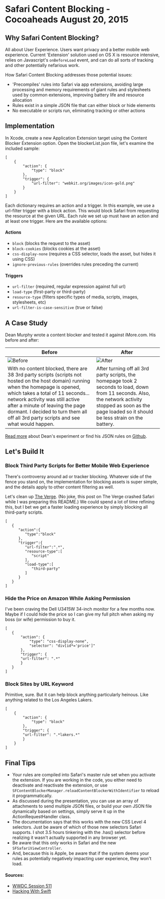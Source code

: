 # Safari Content Blocking - Cocoaheads August 20, 2015

## Why Safari Content Blocking?

All about User Experience. Users want privacy and a better mobile web experience. Current 'Extension' solution used on OS X is resource intensive, relies on Javascript's ```onBeforeLoad``` event, and can do all sorts of tracking and other potentially nefarious work. 

How Safari Content Blocking addresses those potential issues:

* 'Precompiles' rules into Safari via app extensions, avoiding large processing and memory requirements of giant rules and stylesheets used by common extensions, improving battery life and resource allocation
* Rules exist in a simple JSON file that can either block or hide elements
* No executable or scripts run, eliminating tracking or other actions

## Implementation

In Xcode, create a new Application Extension target using the Content Blocker Extension option. Open the blockerList.json file, let's examine the included sample:

```
[
    {
        "action": {
            "type": "block"
        },
        "trigger": {
            "url-filter": "webkit.org/images/icon-gold.png"
        }
    }
]
```

Each dictionary requires an action and a trigger. In this example, we use a url-filter trigger with a block action. This would block Safari from requesting the resource at the given URL. Each rule we set up must have an action and at least one trigger. Here are the available options:

#### Actions

* ```block``` (blocks the request to the asset)
* ```block-cookies``` (blocks cookies at the asset)
* ```css-display-none``` (requires a CSS selector, loads the asset, but hides it using CSS)
* ```ignore-previous-rules``` (overrides rules preceding the current)

#### Triggers

* ```url-filter``` (required, regular expression against full url)
* ```load-type``` (first-party or third-party)
* ```resource-type``` (filters specific types of media, scripts, images, stylesheets, etc)
* ```url-filter-is-case-sensitive``` (true or false)

## A Case Study

Dean Murphy wrote a content blocker and tested it against iMore.com. His before and after:

Before | After
-------|-------
![Before](http://static1.squarespace.com/static/50562b2ee4b02b42cb307607/t/558b4b0ce4b037cdf6064f7b/1435192078901/Space+Grey+%403x+%2B+IMG_8111.png?format=250w) | ![After](http://static1.squarespace.com/static/50562b2ee4b02b42cb307607/t/558b4b00e4b037cdf6064f51/1435192066977/Space+Grey+%403x+%2B+IMG_8111+%2B+IMG_8114.png?format=250w)
With no content blocked, there are 38 3rd party scripts  (scripts not hosted on the host domain) running when the homepage is opened, which takes a total of 11 seconds... network activity was still active after a minute of leaving the page dormant. I decided to turn them all off all 3rd party scripts and see what would happen. | After turning off all 3rd party scripts, the homepage took 2 seconds to load, down from 11 seconds. Also, the network activity stopped as soon as the page loaded so it should be less strain on the battery. 

[Read more](http://murphyapps.co/blog/2015/6/24/an-hour-with-safari-content-blocker-in-ios-9) about Dean's experiment or find his JSON rules on [Github](https://gist.github.com/CraftyDeano/777579c628b3d8d50f25).


## Let's Build It

### Block Third Party Scripts for Better Mobile Web Experience

There's controversy around ad or tracker blocking. Whatever side of the fence you stand on, the implementation for blocking assets is super simple, and the details apply to other content filtering as well.

Let's clean up [The Verge](http://www.theverge.com/2015/7/20/9002721/the-mobile-web-sucks). (No joke, this post on The Verge crashed Safari while I was preparing this README.) We could spend a lot of time refining this, but I bet we get a faster loading experience by simply blocking all third-party scripts.

```
[  
   {  
      "action":{  
         "type":"block"
      },
      "trigger":{  
         "url-filter":".*",
         "resource-type":[  
            "script"
         ],
         "load-type":[  
            "third-party"
         ]
      }
   }
]
```

### Hide the Price on Amazon While Asking Permission

I've been craving the Dell U3415W 34-inch monitor for a few months now. Maybe if I could hide the price so I can give my full pitch when asking my boss (or wife) permission to buy it.

```
[  
   {
       "action": {
           "type": "css-display-none",
           "selector": "div[id*='price']"
       },
       "trigger": {
       "url-filter": ".*"
       }
   }
]
```

### Block Sites by URL Keyword

Primitive, sure. But it can help block anything particularly heinous. Like anything related to the Los Angeles Lakers.

```
[
    {
        "action": {
            "type": "block"
        },
        "trigger": {
        "url-filter": ".*lakers.*"
        }
    }
]
```


## Final Tips

* Your rules are compiled into Safari's master rule set when you activate the extension. If you are working in the code, you either need to deactivate and reactivate the extension, or use ```SFContentBlockerManager.reloadContentBlockerWithIdentifier``` to reload it programmatically.
* As discussed during the presentation, you can use an array of attachments to send multiple JSON files, or build your own JSON file dynamically based on settings, simply serve it up in the ActionRequestHandler class.
* The documentation says that this works with the new CSS Level 4 selectors. Just be aware of which of those new selectors Safari supports. I shot 3.5 hours tinkering with the .has() selector before realizing it wasn't actually supported in any browser yet.
* Be aware that this only works in Safari and the new ```SFSafariViewController```.
* And, because this is Apple, be aware that if the system deems your rules as potentially negatively impacting user experience, they won't load.

#### Sources:

* [WWDC Session 511](https://developer.apple.com/videos/wwdc/2015/?id=511)
* [Hacking With Swift](https://www.hackingwithswift.com/safari-content-blocking-ios9)
